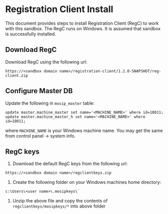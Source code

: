 # Registration Client Install 
This document provides steps to install Registration Client (RegC) to work with this sandbox.  The RegC runs on Windows. 
It is assumed that sandbox is successfully installed.

## Download RegC
Download RegC using the following url:
```
https://<sandbox domain name>/registration-client/1.2.0-SNAPSHOT/reg-client.zip
```
## Configure Master DB
Update the following in `mosip_master` table:
```
update master.machine_master set name='<MACHINE_NAME>' where id=10011;
update master.machine_master_h set name='<MACHINE_NAME>' where id=10011;
```
where `MACHINE_NAME` is your Windows machine name.  You may get the same from control panel -> system info. 

## RegC keys

1. Download the default RegC keys from the following url:
```
https://<sandbox domain name>/regclientkeys.zip
```
1. Create the following folder on your Windows machines home directory:
```
c:\Users\<user name>\.mosipkeys\` 
```
1. Unzip the above file and copy the contents of `regclientkeys/mosipkeys/*` into above folder
